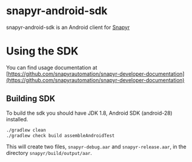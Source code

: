 snapyr-android-sdk
=================

snapyr-android-sdk is an Android client for [Snapyr](https://snapyr.com)

# Using the SDK

You can find usage documentation at [https://github.com/snapyrautomation/snapyr-developer-documentation](https://github.com/snapyrautomation/snapyr-developer-documentation)

## Building SDK

To build the sdk you should have JDK 1.8, Android SDK (android-28) installed.

```bash
./gradlew clean
./gradlew check build assembleAndroidTest
```

This will create two files, `snapyr-debug.aar` and `snapyr-release.aar`, in the directory `snapyr/build/output/aar`.


